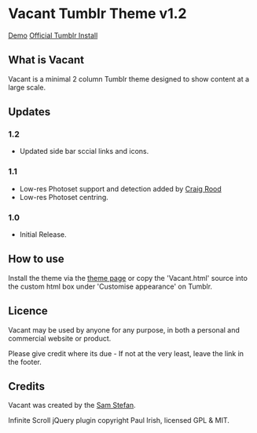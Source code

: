 # Vacant Tumblr Theme v1.2

[Demo](http://vacant.samstefan.co.uk)
[Official Tumblr Install](http://www.tumblr.com/theme/31180)

## What is Vacant

Vacant is a minimal 2 column Tumblr theme designed to show content at a large scale.

## Updates

### 1.2 

* Updated side bar sccial links and icons.

### 1.1

* Low-res Photoset support and detection added by [Craig Rood](http://www.craigrood.com)
* Low-res Photoset centring.

### 1.0

* Initial Release.

## How to use

Install the theme via the [theme page](http://www.tumblr.com/theme/31180) or copy the 'Vacant.html' source into the custom html box under 'Customise appearance' on Tumblr.

## Licence

Vacant may be used by anyone for any purpose, in both a personal and commercial website or product. 

Please give credit where its due - If not at the very least, leave the link in the footer.

## Credits

Vacant was created by the [Sam Stefan](http://samstefanc.co.uk).

Infinite Scroll jQuery plugin copyright Paul Irish, licensed GPL & MIT.

